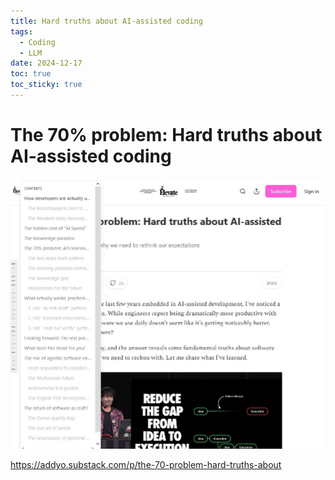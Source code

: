 ```yaml
---
title: Hard truths about AI-assisted coding
tags:
  - Coding
  - LLM
date: 2024-12-17
toc: true
toc_sticky: true
---
```


# The 70% problem: Hard truths about AI-assisted coding

![](../_asset/image/2024-12-06-aicoder-1734434576382.jpeg)

<https://addyo.substack.com/p/the-70-problem-hard-truths-about>

